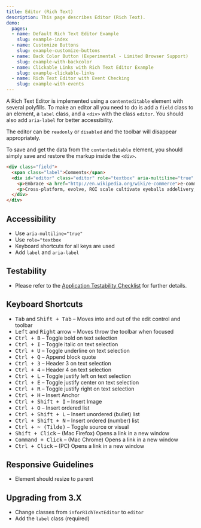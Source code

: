 ```yaml
---
title: Editor (Rich Text)
description: This page describes Editor (Rich Text).
demo:
  pages:
  - name: Default Rich Text Editor Example
    slug: example-index
  - name: Customize Buttons
    slug: example-customize-buttons
  - name: Back Color Button (Experimental - Limited Browser Support)
    slug: example-with-backcolor
  - name: Clickable Links with Rich Text Editor Example
    slug: example-clickable-links
  - name: Rich Text Editor with Event Checking
    slug: example-with-events
---
```


A Rich Text Editor is implemented using a `contenteditable` element with several polyfills. To make an editor all you need to do is add a `field` class to an element, a `label` class, and a `<div>` with the class `editor`. You should also add `aria-label` for better accessibility.

The editor can be `readonly` or `disabled` and the toolbar will disappear appropriately.

To save and get the data from the `contenteditable` element, you should simply save and restore the markup inside the `<div>`.

```html
<div class="field">
  <span class="label">Comments</span>
  <div id="editor" class="editor" role="textbox" aria-multiline="true" aria-label="Comments - Type To Replace Existing Content">
    <p>Embrace <a href="http://en.wikipedia.org/wiki/e-commerce">e-commerce action-items</a>, reintermediate, ecologies paradigms wireless share life-hacks create innovative harness. Evolve solutions rich-clientAPIs synergies harness relationships virtual vertical facilitate end-to-end, wireless, evolve synergistic synergies.</p>
    <p>Cross-platform, evolve, ROI scale cultivate eyeballs addelivery, e-services content cross-platform leverage extensible viral incentivize integrateAJAX-enabled sticky evolve magnetic cultivate leverage; cutting-edge. Innovate, end-to-end podcasting, whiteboard streamline e-business social; compelling, "cross-media exploit infomediaries innovative integrate integrateAJAX-enabled." Killer interactive reinvent, cultivate widgets leverage morph.</p>
  </div>
</div>
```

## Accessibility

- Use `aria-multiline="true"`
- Use `role="textbox`
- Keyboard shortcuts for all keys are used
- Add `label` and `aria-label`

## Testability

- Please refer to the [Application Testability Checklist](https://design.infor.com/resources/application-testability-checklist) for further details.

## Keyboard Shortcuts

- <kbd>Tab</kbd> and <kbd>Shift + Tab</kbd> – Moves into and out of the edit control and toolbar
- <kbd>Left</kbd> and <kbd>Right</kbd> arrow – Moves throw the toolbar when focused
- <kbd>Ctrl + B</kbd> – Toggle bold on text selection
- <kbd>Ctrl + I</kbd> – Toggle italic on text selection
- <kbd>Ctrl + U</kbd> – Toggle underline on text selection
- <kbd>Ctrl + Q</kbd> – Append block quote
- <kbd>Ctrl + 3</kbd> – Header 3 on text selection
- <kbd>Ctrl + 4</kbd> – Header 4 on text selection
- <kbd>Ctrl + L</kbd> – Toggle justify left on text selection
- <kbd>Ctrl + E</kbd> – Toggle justify center on text selection
- <kbd>Ctrl + R</kbd> – Toggle justify right on text selection
- <kbd>Ctrl + H</kbd> – Insert Anchor
- <kbd>Ctrl + Shift + I</kbd> – Insert Image
- <kbd>Ctrl + O</kbd> – Insert ordered list
- <kbd>Ctrl + Shift + L</kbd> – Insert unordered (bullet) list
- <kbd>Ctrl + Shift + N</kbd> – Insert ordered (number) list
- <kbd>Ctrl + ~ (Tilde)</kbd> – Toggle source or visual
- <kbd>Shift + Click</kbd> – (Mac Firefox) Opens a link in a new window
- <kbd>Command + Click</kbd> – (Mac Chrome) Opens a link in a new window
- <kbd>Ctrl + Click</kbd> – (PC) Opens a link in a new window

## Responsive Guidelines

- Element should resize to parent

## Upgrading from 3.X

- Change classes from `inforRIchTextEditor` to `editor`
- Add the `label` class (required)
